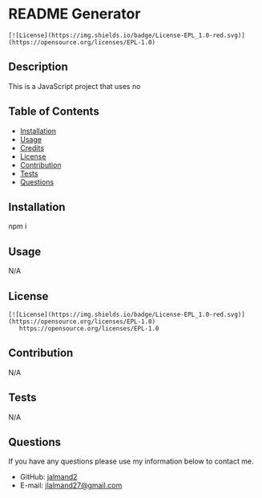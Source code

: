 # README Generator
  
    [![License](https://img.shields.io/badge/License-EPL_1.0-red.svg)](https://opensource.org/licenses/EPL-1.0)
  
  ## Description
  
   This is a JavaScript project that uses no
  
  ## Table of Contents 
  
  - [Installation](#installation)
  - [Usage](#usage)
  - [Credits](#credits)
  - [License](#license)
  - [Contribution](#contribution)
  - [Tests](#tests)
  - [Questions](#questions)

  ## Installation
  
  npm i
  
  ## Usage
  
  N/A
  
  ## License
  
    [![License](https://img.shields.io/badge/License-EPL_1.0-red.svg)](https://opensource.org/licenses/EPL-1.0)
       https://opensource.org/licenses/EPL-1.0
       
  
  ## Contribution
  
  N/A
  
  ## Tests
  
  N/A
  
  ## Questions
  If you have any questions please use my information below to contact me. 
  * GitHub: [jalmand2](https://github.com/jalmand2)
  * E-mail: jlalmand27@gmail.com